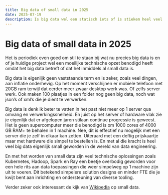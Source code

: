 ```yaml
---
title: Big data of small data in 2025
date: 2025-07-19
description: Is big data wel een statisch iets of is stiekem heel veel data toepassingen small data geworden door technische vooruitgang?
---
```


# Big data of small data in 2025

Het is periodiek even goed om stil te staan bij wat nu precies big data is en of je huidige project wel een moeilijke technische opzet benodigd heeft omdat het big data betreft of dat het inmiddels al small data is.

Big data is eigenlijk geen vaststaande term en is zeker, zoals veel dingen, aan inflatie onderhevig.
Op het moment verschijnen er mobiele telefoon met 20GB ram terwijl dat eerder meer zwaar desktop werk was.
Of zelfs server werk.
Ook maken 100 plaatjes in een folder nog geen big data, noch wat json’s of xml’s die je dient te verwerken.

Big data is denk ik beter te vatten in het past niet meer op 1 server qua omvang en verwerkingssnelheid.
En juist op het server of hardware vlak zie je eigenlijk dat er afgelopen jaren stilaan continue progressie is geweest.
Het is geen supercomputer meer die benodigd is om 1000 cores of 4000 GB RAM+ te behalen in 1 machine.
Nee, dit is effectief nu mogelijk met een server die je zelf in elkaar kan zetten.
Uiteraard met een deftig prijskaartje maar met hardware die simpel te bestellen is.
En met al die kracht is heel veel big data eigenlijk small geworden in de wereld van data engineering.

En met het worden van small data zijn veel technische oplossingen zoals Kubernetes, Hadoop, Spark en Ray een beetje overbodig geworden voor een hele rits aan data toepassingen die weer simpelweg op 1 machine zijn uit te voeren. Dit betekend simpelere solution designs en minder FTE die je kwijt bent aan inrichting en ondersteuning van diverse tooling.

Verder zeker ook interessant de kijk van [Wikipedia](https://en.m.wikipedia.org/wiki/Small_data) op small data.